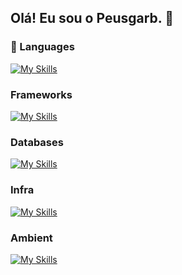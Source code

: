 ## Olá! Eu sou o Peusgarb. 👋

### 🔨 Languages

[![My Skills](https://skillicons.dev/icons?i=go,js,ts,py,bash,html,css,md)](https://skillicons.dev)

### Frameworks

[![My Skills](https://skillicons.dev/icons?i=svelte,solidjs,vite,react,nextjs,tailwind)](https://skillicons.dev)

### Databases

[![My Skills](https://skillicons.dev/icons?i=postgres,mysql,sqlite,redis,mongodb)](https://skillicons.dev)

### Infra

[![My Skills](https://skillicons.dev/icons?i=docker,bun,nodejs,git,github,prometheus,grafana,aws,cloudflare)](https://skillicons.dev)

### Ambient

[![My Skills](https://skillicons.dev/icons?i=linux,vscode)](https://skillicons.dev)

<!--
**peusgarbi/peusgarbi** is a ✨ _special_ ✨ repository because its `README.md` (this file) appears on your GitHub profile.

Here are some ideas to get you started:

- 🔭 I’m currently working on ...
- 🌱 I’m currently learning ...
- 👯 I’m looking to collaborate on ...
- 🤔 I’m looking for help with ...
- 💬 Ask me about ...
- 📫 How to reach me: ...
- 😄 Pronouns: ...
- ⚡ Fun fact: ...
-->
